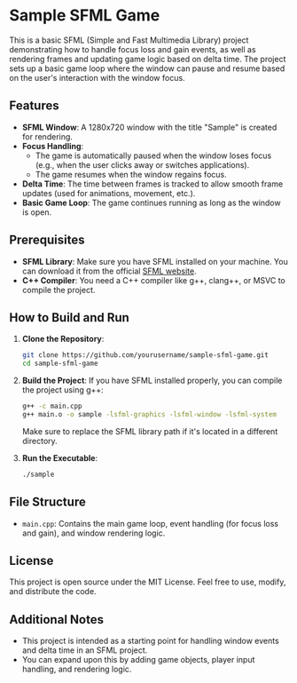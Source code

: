 # Sample SFML Game

This is a basic SFML (Simple and Fast Multimedia Library) project demonstrating how to handle focus loss and gain events, as well as rendering frames and updating game logic based on delta time. The project sets up a basic game loop where the window can pause and resume based on the user's interaction with the window focus.

## Features
- **SFML Window**: A 1280x720 window with the title "Sample" is created for rendering.
- **Focus Handling**: 
  - The game is automatically paused when the window loses focus (e.g., when the user clicks away or switches applications).
  - The game resumes when the window regains focus.
- **Delta Time**: The time between frames is tracked to allow smooth frame updates (used for animations, movement, etc.).
- **Basic Game Loop**: The game continues running as long as the window is open.

## Prerequisites
- **SFML Library**: Make sure you have SFML installed on your machine. You can download it from the official [SFML website](https://www.sfml-dev.org/).
- **C++ Compiler**: You need a C++ compiler like g++, clang++, or MSVC to compile the project.

## How to Build and Run

1. **Clone the Repository**:
    ```bash
    git clone https://github.com/yourusername/sample-sfml-game.git
    cd sample-sfml-game
    ```

2. **Build the Project**:
    If you have SFML installed properly, you can compile the project using g++:
    ```bash
    g++ -c main.cpp
    g++ main.o -o sample -lsfml-graphics -lsfml-window -lsfml-system
    ```

    Make sure to replace the SFML library path if it's located in a different directory.

3. **Run the Executable**:
    ```bash
    ./sample
    ```

## File Structure

- `main.cpp`: Contains the main game loop, event handling (for focus loss and gain), and window rendering logic.

## License
This project is open source under the MIT License. Feel free to use, modify, and distribute the code.

## Additional Notes
- This project is intended as a starting point for handling window events and delta time in an SFML project.
- You can expand upon this by adding game objects, player input handling, and rendering logic.

